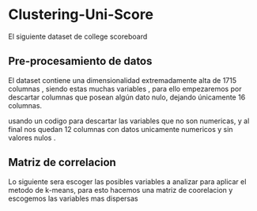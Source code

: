 # Clustering-Uni-Score
El siguiente dataset de college scoreboard


## Pre-procesamiento de datos
El dataset contiene una dimensionalidad extremadamente alta de 1715 columnas , siendo estas muchas variables , para ello empezaremos por descartar columnas que posean algún dato nulo, dejando únicamente 16 columnas.

usando un codigo para descartar las variables que no son numericas, y al final nos quedan 12 columnas con datos unicamente numericos y sin valores nulos .


## Matriz de correlacion
Lo siguiente sera escoger las posibles variables a analizar para aplicar el metodo de k-means, para esto hacemos una matriz de coorelacion y escogemos las variables mas dispersas
